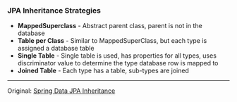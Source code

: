 ### JPA Inheritance Strategies  
- **MappedSuperclass** - Abstract parent class, parent is not in the database
- **Table per Class** - Similar to MappedSuperClass, but each type is assigned a database table
- **Single Table** - Single table is used, has properties for all types, uses discriminator value to determine the type database row is mapped to
- **Joined Table** - Each type has a table, sub-types are joined

---
Original: [Spring Data JPA Inheritance](https://github.com/springframeworkguru/sdjpa-inheritance)
